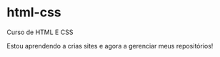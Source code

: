 # html-css
 Curso de HTML E CSS 

Estou aprendendo a crias sites e agora a gerenciar meus repositórios!